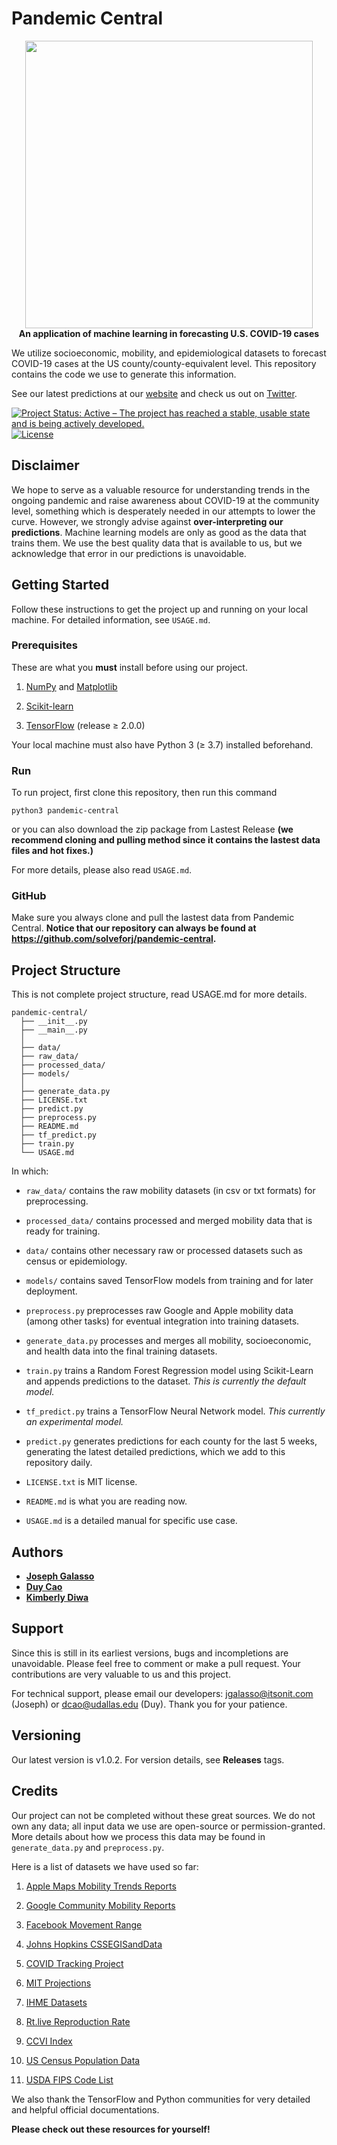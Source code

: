# Pandemic Central

<p align="center">
  <img width="460" src="https://i.ibb.co/xYSCLt7/Pandemic-Central-clear-background.png"><br>
  <b>An application of machine learning in forecasting U.S. COVID-19 cases</b>
</p>

We utilize socioeconomic, mobility, and epidemiological datasets to forecast COVID-19 cases at the US county/county-equivalent level. This repository contains the code we use to generate this information.


See our latest predictions at our [website](https://itsonit.com) and check us out on [Twitter](https://twitter.com/PandemicCentral).

[![Project Status: Active – The project has reached a stable, usable state and is being actively developed.](https://www.repostatus.org/badges/latest/active.svg)](https://itsonit.com)
[![License](http://img.shields.io/:license-mit-blue.svg)](https://github.com/solveforj/pandemic-central/blob/master/LICENSE.txt)

## Disclaimer
We hope to serve as a valuable  resource for understanding trends in the ongoing pandemic and raise awareness about COVID-19 at the community level, something which is desperately needed in our attempts to lower the curve.  However, we strongly advise against **over-interpreting our predictions**. Machine learning models are only as good as the data that trains them.  We use the best quality data that is available to us, but we acknowledge that error in our predictions is unavoidable.

## Getting Started
Follow these instructions to get the project up and running on your local machine. For detailed information, see `USAGE.md`.

### Prerequisites

These are what you **must** install before using our project.

1. [NumPy](https://pypi.org/project/numpy/) and [Matplotlib](https://pypi.org/project/matplotlib/)

2. [Scikit-learn](https://scikit-learn.org/stable/install.html)

3. [TensorFlow](https://www.tensorflow.org/install) (release ≥ 2.0.0)

Your local machine must also have Python 3 (≥ 3.7) installed beforehand.

### Run
To run project, first clone this repository, then run this command
  ```
  python3 pandemic-central
  ```
or you can also download the zip package from Lastest Release **(we recommend cloning and pulling method since it contains the lastest data files and hot fixes.)**

For more details, please also read `USAGE.md`.

### GitHub
Make sure you always clone and pull the lastest data from Pandemic Central.
**Notice that our repository can always be found at https://github.com/solveforj/pandemic-central.**


## Project Structure
This is not complete project structure, read USAGE.md for more details.
```
pandemic-central/
  ├── __init__.py
  ├── __main__.py
  │
  ├── data/
  ├── raw_data/
  ├── processed_data/
  ├── models/
  │
  ├── generate_data.py
  ├── LICENSE.txt
  ├── predict.py
  ├── preprocess.py
  ├── README.md
  ├── tf_predict.py
  ├── train.py
  └── USAGE.md
```
In which:
- `raw_data/` contains the raw mobility datasets (in csv or txt formats) for preprocessing.

- `processed_data/` contains processed and merged mobility data that is ready for training.

- `data/` contains other necessary raw or processed datasets such as census or epidemiology.

- `models/` contains saved TensorFlow models from training and for later deployment.

- `preprocess.py` preprocesses raw Google and Apple mobility data (among other tasks) for eventual integration into training datasets.

- `generate_data.py` processes and merges all mobility, socioeconomic, and health data into the final training datasets.

- `train.py` trains a Random Forest Regression model using Scikit-Learn and appends predictions to the dataset. *This is currently the default model.*

- `tf_predict.py` trains a TensorFlow Neural Network model. *This currently an experimental model.*

- `predict.py` generates predictions for each county for the last 5 weeks, generating the latest detailed predictions, which we add to this repository daily.

- `LICENSE.txt` is MIT license.

- `README.md` is what you are reading now.

- `USAGE.md` is a detailed manual for specific use case.

## Authors
* [**Joseph Galasso**](https://github.com/solveforj/)
* [**Duy Cao**](https://github.com/caominhduy/)
* [**Kimberly Diwa**](https://github.com/kdiwa/)

## Support
Since this is still in its earliest versions, bugs and incompletions are unavoidable. Please feel free to comment or make a pull request.
Your contributions are very valuable to us and this project.

For technical support, please email our developers:
[jgalasso@itsonit.com](mailto:jgalasso@itsonit.com) (Joseph) or [dcao@udallas.edu](mailto:dcao@udallas.edu) (Duy). Thank you for your patience.

## Versioning
Our latest version is v1.0.2. For version details, see **Releases** tags.

## Credits
 Our project can not be completed without these great sources. We do not own any data; all input data we use are open-source or permission-granted. More details about how we process this data may be found in `generate_data.py` and `preprocess.py`.

 Here is a list of datasets we have used so far:

1. [Apple Maps Mobility Trends Reports](https://www.apple.com/covid19/mobility)

2. [Google Community Mobility Reports](https://www.google.com/covid19/mobility/)

3. [Facebook Movement Range](https://data.humdata.org/dataset/movement-range-maps)

3. [Johns Hopkins CSSEGISandData](https://github.com/CSSEGISandData/COVID-19/tree/master/csse_covid_19_data/csse_covid_19_daily_reports)

4. [COVID Tracking Project](https://www.covidtracking.com/)

5. [MIT Projections](https://github.com/youyanggu/covid19_projections/blob/master/projections/combined/latest_us.csv)
6.    [IHME Datasets](http://ghdx.healthdata.org/us-data)
7.    [Rt.live Reproduction Rate](https://rt.live/)
8.    [CCVI Index](https://docs.google.com/spreadsheets/d/1qEPuziEpxj-VG11IAZoa5RWEr4GhNoxMn7aBdU76O5k/edit#gid=549685106)
9.    [US Census Population Data](https://www.census.gov/data/tables/time-series/demo/popest/2010s-counties-detail.html)
10.    [USDA FIPS Code List](https://www.ers.usda.gov/data-products/rural-urban-commuting-area-codes/)

We also thank the TensorFlow and Python communities for very detailed and helpful official documentations.

**Please check out these resources for yourself!**
